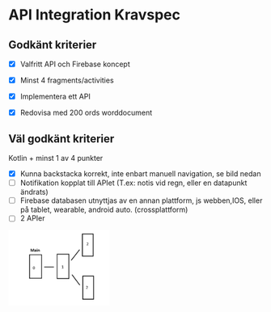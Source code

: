 # API Integration Kravspec  
## Godkänt kriterier  
- [x] Valfritt API och Firebase koncept  
- [x] Minst 4 fragments/activities  
- [x] Implementera ett API  
- [x] Redovisa med 200 ords worddocument 
  

## Väl godkänt kriterier  
Kotlin + minst 1 av 4 punkter
- [x] Kunna backstacka korrekt, inte enbart manuell navigation, se bild nedan  
- [ ] Notifikation kopplat till APIet (T.ex: notis vid regn, eller en datapunkt ändrats)  
- [ ] Firebase databasen utnyttjas av en annan plattform, js webben,IOS, eller på tablet, wearable, android auto. (crossplattform)  
- [ ] 2 APIer  

<!-- 
## Egna krav   
- [ ] placeholder 
- [ ] placeholder 
- [ ] placeholder
 -->


<img src="/app/src/main/res/drawable/backstacking.png" alt="drawing" width="200"/>
